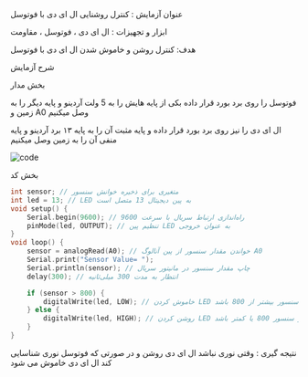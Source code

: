 عنوان آزمایش : کنترل روشنایی ال ای دی با فوتوسل

ابزار و تجهیزات : ال ای دی ، فوتوسل ، مقاومت

هدف: کنترل روشن و خاموش شدن ال ای دی با فوتوسل

شرح آزمایش

بخش مدار 

فوتوسل را روی برد بورد قرار داده بکی از پایه هایش را به 5 ولت آردینو و پایه دیگر را به زمین و A0 وصل میکنیم

ال ای دی را نیز روی برد بورد قرار داده و پایه مثبت آن را به پایه ۱۳ برد آردینو و پایه منفی آن را به زمین وصل میکنیم

![code](./photo_2025-01-17_11-30-47.jpg) 

بخش کد
```cpp
int sensor; // متغیری برای ذخیره خوانش سنسور
int led = 13; // LED به پین دیجیتال 13 متصل است
void setup() {
    Serial.begin(9600); // راه‌اندازی ارتباط سریال با سرعت 9600
    pinMode(led, OUTPUT); // تنظیم پین LED به عنوان خروجی
}
void loop() {
    sensor = analogRead(A0); // خواندن مقدار سنسور از پین آنالوگ A0
    Serial.print("Sensor Value= ");
    Serial.println(sensor); // چاپ مقدار سنسور در مانیتور سریال
    delay(300); // انتظار به مدت 300 میلی‌ثانیه

    if (sensor > 800) {
        digitalWrite(led, LOW); // خاموش کردن LED اگر مقدار سنسور بیشتر از 800 باشد
    } else {
        digitalWrite(led, HIGH); // روشن کردن LED اگر مقدار سنسور 800 یا کمتر باشد
    }
}
```
نتیجه گیری : وقتی نوری نباشد ال ای دی روشن و در صورتی که فوتوسل نوری شناسایی کند ال ای دی خاموش می شود